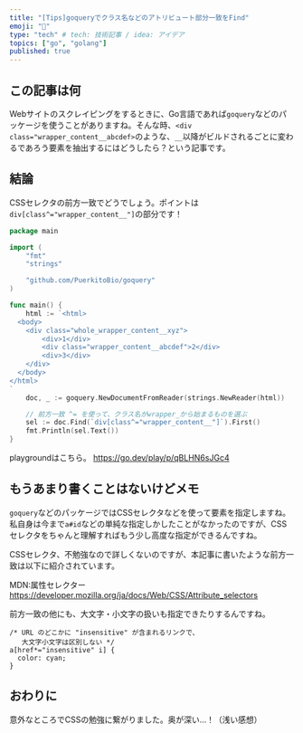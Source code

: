 ```yaml
---
title: "[Tips]goqueryでクラス名などのアトリビュート部分一致をFind"
emoji: "🐥"
type: "tech" # tech: 技術記事 / idea: アイデア
topics: ["go", "golang"]
published: true
---
```


## この記事は何
Webサイトのスクレイピングをするときに、Go言語であれば`goquery`などのパッケージを使うことがありますね。そんな時、`<div class="wrapper_content__abcdef>`のような、`__`以降がビルドされるごとに変わるであろう要素を抽出するにはどうしたら？という記事です。

## 結論
CSSセレクタの前方一致でどうでしょう。ポイントは`div[class^="wrapper_content__"]`の部分です！

```go
package main

import (
	"fmt"
	"strings"

	"github.com/PuerkitoBio/goquery"
)

func main() {
	html := `<html>
  <body>
    <div class="whole_wrapper_content__xyz">
        <div>1</div>
        <div class="wrapper_content__abcdef">2</div>
        <div>3</div>
    </div>
  </body>
</html>
`
	doc, _ := goquery.NewDocumentFromReader(strings.NewReader(html))

    // 前方一致 ^= を使って、クラス名がwrapper_から始まるものを選ぶ
	sel := doc.Find(`div[class^="wrapper_content__"]`).First()
	fmt.Println(sel.Text())
}
```

playgroundはこちら。
https://go.dev/play/p/qBLHN6sJGc4

## もうあまり書くことはないけどメモ
`goquery`などのパッケージではCSSセレクタなどを使って要素を指定しますね。私自身は今まで`a#id`などの単純な指定しかしたことがなかったのですが、CSSセレクタをちゃんと理解すればもう少し高度な指定ができるんですね。

CSSセレクタ、不勉強なので詳しくないのですが、本記事に書いたような前方一致は以下に紹介されています。

MDN:属性セレクター
https://developer.mozilla.org/ja/docs/Web/CSS/Attribute_selectors

前方一致の他にも、大文字・小文字の扱いも指定できたりするんですね。

```css:MDNのサイトから引用
/* URL のどこかに "insensitive" が含まれるリンクで、
   大文字小文字は区別しない */
a[href*="insensitive" i] {
  color: cyan;
}
```

## おわりに
意外なところでCSSの勉強に繋がりました。奥が深い…！（浅い感想）